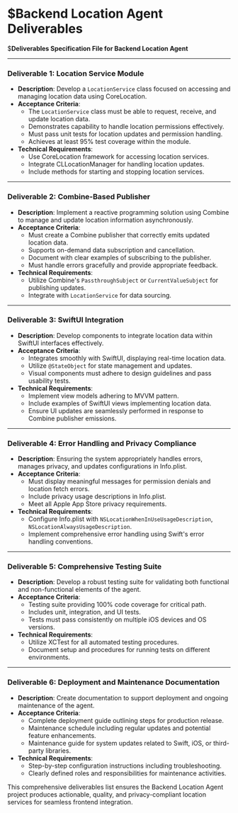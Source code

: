 # $Backend Location Agent Deliverables

$**Deliverables Specification File for Backend Location Agent**

---

### Deliverable 1: Location Service Module
- **Description**: Develop a `LocationService` class focused on accessing and managing location data using CoreLocation.
- **Acceptance Criteria**:
  - The `LocationService` class must be able to request, receive, and update location data.
  - Demonstrates capability to handle location permissions effectively.
  - Must pass unit tests for location updates and permission handling.
  - Achieves at least 95% test coverage within the module.
- **Technical Requirements**:
  - Use CoreLocation framework for accessing location services.
  - Integrate CLLocationManager for handling location updates.
  - Include methods for starting and stopping location services.

---

### Deliverable 2: Combine-Based Publisher
- **Description**: Implement a reactive programming solution using Combine to manage and update location information asynchronously.
- **Acceptance Criteria**:
  - Must create a Combine publisher that correctly emits updated location data.
  - Supports on-demand data subscription and cancellation.
  - Document with clear examples of subscribing to the publisher.
  - Must handle errors gracefully and provide appropriate feedback.
- **Technical Requirements**:
  - Utilize Combine's `PassthroughSubject` or `CurrentValueSubject` for publishing updates.
  - Integrate with `LocationService` for data sourcing.

---

### Deliverable 3: SwiftUI Integration
- **Description**: Develop components to integrate location data within SwiftUI interfaces effectively.
- **Acceptance Criteria**:
  - Integrates smoothly with SwiftUI, displaying real-time location data.
  - Utilize `@StateObject` for state management and updates.
  - Visual components must adhere to design guidelines and pass usability tests.
- **Technical Requirements**:
  - Implement view models adhering to MVVM pattern.
  - Include examples of SwiftUI views implementing location data.
  - Ensure UI updates are seamlessly performed in response to Combine publisher emissions.

---

### Deliverable 4: Error Handling and Privacy Compliance
- **Description**: Ensuring the system appropriately handles errors, manages privacy, and updates configurations in Info.plist.
- **Acceptance Criteria**:
  - Must display meaningful messages for permission denials and location fetch errors.
  - Include privacy usage descriptions in Info.plist.
  - Meet all Apple App Store privacy requirements.
- **Technical Requirements**:
  - Configure Info.plist with `NSLocationWhenInUseUsageDescription`, `NSLocationAlwaysUsageDescription`.
  - Implement comprehensive error handling using Swift's error handling conventions.

---

### Deliverable 5: Comprehensive Testing Suite
- **Description**: Develop a robust testing suite for validating both functional and non-functional elements of the agent.
- **Acceptance Criteria**:
  - Testing suite providing 100% code coverage for critical path.
  - Includes unit, integration, and UI tests.
  - Tests must pass consistently on multiple iOS devices and OS versions.
- **Technical Requirements**:
  - Utilize XCTest for all automated testing procedures.
  - Document setup and procedures for running tests on different environments.

---

### Deliverable 6: Deployment and Maintenance Documentation
- **Description**: Create documentation to support deployment and ongoing maintenance of the agent.
- **Acceptance Criteria**:
  - Complete deployment guide outlining steps for production release.
  - Maintenance schedule including regular updates and potential feature enhancements.
  - Maintenance guide for system updates related to Swift, iOS, or third-party libraries.
- **Technical Requirements**:
  - Step-by-step configuration instructions including troubleshooting.
  - Clearly defined roles and responsibilities for maintenance activities.
  
This comprehensive deliverables list ensures the Backend Location Agent project produces actionable, quality, and privacy-compliant location services for seamless frontend integration.
